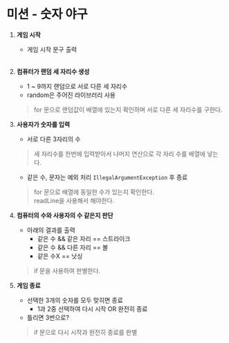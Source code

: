 # 미션 - 숫자 야구

1. **게임 시작**
   - 게임 시작 문구 출력
     <br><br>
2. **컴퓨터가 랜덤 세 자리수 생성**
   - 1 ~ 9까지 랜덤으로 서로 다른 세 자리수 
   - random은 주어진 라이브러리 사용
   
   > for 문으로 랜덤값이 배열에 있는지 확인하며 서로 다른 세 자리수를 구한다.
     
3. **사용자가 숫자를 입력**
    - 서로 다른 3자리의 수
   > 세 자리수를 한번에 입력받아서 나머지 연산으로 각 자리 수를 배열에 넣는다.
    - 같은 수, 문자는 예외 처리 `IllegalArgumentException` 후 종료
    > for 문으로 배열에 동일한 수가 있는지 확인한다.
<br>readLine을 사용해서 해야한다.

4. **컴퓨터의 수와 사용자의 수 같은지 판단**
   - 아래의 결과를 출력
       - 같은 수 && 같은 자리 == 스트라이크
       - 같은 수 && 다른 자리 == 볼
       - 같은 수X == 낫싱
   > if 문을 사용하여 판별한다.
5. **게임 종료**
    - 선택한 3개의 숫자를 모두 맞히면 종료
      - 1과 2중 선택하여 다시 시작 OR 완전히 종료
    - 틀리면 3번으로?

    > if 문으로 다시 시작과 완전히 종료를 판별